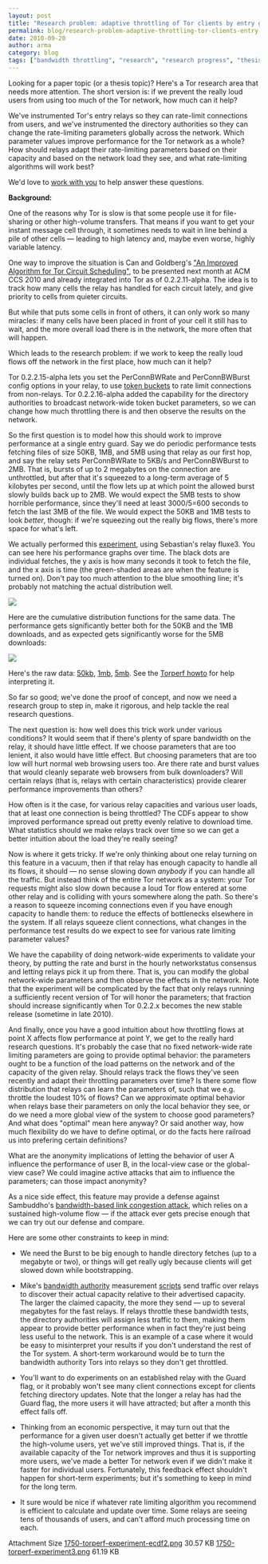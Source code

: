 ```yaml
---
layout: post
title: "Research problem: adaptive throttling of Tor clients by entry guards"
permalink: blog/research-problem-adaptive-throttling-tor-clients-entry-guards
date: 2010-09-20
author: arma
category: blog
tags: ["bandwidth throttling", "research", "research progress", "thesis idea", "torperf"]
---
```


Looking for a paper topic (or a thesis topic)? Here's a Tor research area that needs more attention. The short version is: if we prevent the really loud users from using too much of the Tor network, how much can it help?

We've instrumented Tor's entry relays so they can rate-limit connections from users, and we've instrumented the directory authorities so they can change the rate-limiting parameters globally across the network. Which parameter values improve performance for the Tor network as a whole? How should relays adapt their rate-limiting parameters based on their capacity and based on the network load they see, and what rate-limiting algorithms will work best?

We'd love to [work with you](https://www.torproject.org/research) to help answer these questions.

**Background:**

One of the reasons why Tor is slow is that some people use it for file-sharing or other high-volume transfers. That means if you want to get your instant message cell through, it sometimes needs to wait in line behind a pile of other cells — leading to high latency and, maybe even worse, highly variable latency.

One way to improve the situation is Can and Goldberg's ["An Improved Algorithm for Tor Circuit Scheduling"](http://www.cypherpunks.ca/~iang/pubs/ewma-ccs.pdf), to be presented next month at ACM CCS 2010 and already integrated into Tor as of 0.2.2.11-alpha. The idea is to track how many cells the relay has handled for each circuit lately, and give priority to cells from quieter circuits.

But while that puts some cells in front of others, it can only work so many miracles: if many cells have been placed in front of your cell it still has to wait, and the more overall load there is in the network, the more often that will happen.

Which leads to the research problem: if we work to keep the really loud flows off the network in the first place, how much can it help?

Tor 0.2.2.15-alpha lets you set the PerConnBWRate and PerConnBWBurst config options in your relay, to use [token buckets](http://en.wikipedia.org/wiki/Token_bucket) to rate limit connections from non-relays. Tor 0.2.2.16-alpha added the capability for the directory authorities to broadcast network-wide token bucket parameters, so we can change how much throttling there is and then observe the results on the network.

So the first question is to model how this should work to improve performance at a single entry guard. Say we do periodic performance tests fetching files of size 50KB, 1MB, and 5MB using that relay as our first hop, and say the relay sets PerConnBWRate to 5KB/s and PerConnBWBurst to 2MB. That is, bursts of up to 2 megabytes on the connection are unthrottled, but after that it's squeezed to a long-term average of 5 kilobytes per second, until the flow lets up at which point the allowed burst slowly builds back up to 2MB. We would expect the 5MB tests to show horrible performance, since they'll need at least 3000/5=600 seconds to fetch the last 3MB of the file. We would expect the 50KB and 1MB tests to look _better_, though: if we're squeezing out the really big flows, there's more space for what's left.

We actually performed this [experiment](https://trac.torproject.org/projects/tor/ticket/1750), using Sebastian's relay fluxe3. You can see here his performance graphs over time. The black dots are individual fetches, the y axis is how many seconds it took to fetch the file, and the x axis is time (the green-shaded areas are when the feature is turned on). Don't pay too much attention to the blue smoothing line; it's probably not matching the actual distribution well.

[![](https://blog.torproject.org/files/1750-torperf-experiment3.png)](http://sebastianhahn.net/tor/torperf.png)

Here are the cumulative distribution functions for the same data. The performance gets significantly better both for the 50KB and the 1MB downloads, and as expected gets significantly worse for the 5MB downloads:

[![](https://blog.torproject.org/files/1750-torperf-experiment-ecdf2.png)](https://trac.torproject.org/projects/tor/attachment/ticket/1750/torperf-experiment-ecdf.png)

Here's the raw data: [50kb](http://siv.sunet.se/sebastian/50kb.data), [1mb](http://siv.sunet.se/sebastian/1mb.data), [5mb](http://siv.sunet.se/sebastian/5mb.data). See the [Torperf howto](https://gitweb.torproject.org/torperf.git/blob_plain/HEAD:/measurements-HOWTO) for help interpreting it.

So far so good; we've done the proof of concept, and now we need a research group to step in, make it rigorous, and help tackle the real research questions.

The next question is: how well does this trick work under various conditions? It would seem that if there's plenty of spare bandwidth on the relay, it should have little effect. If we choose parameters that are too lenient, it also would have little effect. But choosing parameters that are too low will hurt normal web browsing users too. Are there rate and burst values that would cleanly separate web browsers from bulk downloaders? Will certain relays (that is, relays with certain characteristics) provide clearer performance improvements than others?

How often is it the case, for various relay capacities and various user loads, that at least one connection is being throttled? The CDFs appear to show improved performance spread out pretty evenly relative to download time. What statistics should we make relays track over time so we can get a better intuition about the load they're really seeing?

Now is where it gets tricky. If we're only thinking about one relay turning on this feature in a vacuum, then if that relay has enough capacity to handle all its flows, it should — no sense slowing down _anybody_ if you can handle all the traffic. But instead think of the entire Tor network as a system: your Tor requests might also slow down because a loud Tor flow entered at some other relay and is colliding with yours somewhere along the path. So there's a reason to squeeze incoming connections even if you have enough capacity to handle them: to reduce the effects of bottlenecks elsewhere in the system. If all relays squeeze client connections, what changes in the performance test results do we expect to see for various rate limiting parameter values?

We have the capability of doing network-wide experiments to validate your theory, by putting the rate and burst in the hourly networkstatus consensus and letting relays pick it up from there. That is, you can modify the global network-wide parameters and then observe the effects in the network. Note that the experiment will be complicated by the fact that only relays running a sufficiently recent version of Tor will honor the parameters; that fraction should increase significantly when Tor 0.2.2.x becomes the new stable release (sometime in late 2010).

And finally, once you have a good intuition about how throttling flows at point X affects flow performance at point Y, we get to the really hard research questions. It's probably the case that no fixed network-wide rate limiting parameters are going to provide optimal behavior: the parameters ought to be a function of the load patterns on the network and of the capacity of the given relay. Should relays track the flows they've seen recently and adapt their throttling parameters over time? Is there some flow distribution that relays can learn the parameters of, such that we e.g. throttle the loudest 10% of flows? Can we approximate optimal behavior when relays base their parameters on only the local behavior they see, or do we need a more global view of the system to choose good parameters? And what does "optimal" mean here anyway? Or said another way, how much flexibility do we have to define optimal, or do the facts here railroad us into prefering certain definitions?

What are the anonymity implications of letting the behavior of user A influence the performance of user B, in the local-view case or the global-view case? We could imagine active attacks that aim to influence the parameters; can those impact anonymity?

As a nice side effect, this feature may provide a defense against Sambuddho's [bandwidth-based link congestion attack](http://cs.gmu.edu/~astavrou/research/timing_esorics10.pdf), which relies on a sustained high-volume flow — if the attack ever gets precise enough that we can try out our defense and compare.

Here are some other constraints to keep in mind:

- We need the Burst to be big enough to handle directory fetches (up to a megabyte or two), or things will get really ugly because clients will get slowed down while bootstrapping.

- Mike's [bandwidth authority](https://blog.torproject.org/blog/torflow-node-capacity-integrity-and-reliability-measurements-hotpets) measurement [scripts](https://svn.torproject.org/svn/torflow/trunk/NetworkScanners/BwAuthority/README.BwAuthorities) send traffic over relays to discover their actual capacity relative to their advertised capacity. The larger the claimed capacity, the more they send — up to several megabytes for the fast relays. If relays throttle these bandwidth tests, the directory authorities will assign less traffic to them, making them appear to provide better performance when in fact they're just being less useful to the network. This is an example of a case where it would be easy to misinterpret your results if you don't understand the rest of the Tor system. A short-term workaround would be to turn the bandwidth authority Tors into relays so they don't get throttled.

- You'll want to do experiments on an established relay with the Guard flag, or it probably won't see many client connections except for clients fetching directory updates. Note that the longer a relay has had the Guard flag, the more users it will have attracted; but after a month this effect falls off.

- Thinking from an economic perspective, it may turn out that the performance for a given user doesn't actually get better if we throttle the high-volume users, yet we've still improved things. That is, if the available capacity of the Tor network improves and thus it is supporting more users, we've made a better Tor network even if we didn't make it faster for individual users. Fortunately, this feedback effect shouldn't happen for short-term experiments; but it's something to keep in mind for the long term.

- It sure would be nice if whatever rate limiting algorithm you recommend is efficient to calculate and update over time. Some relays are seeing tens of thousands of users, and can't afford much processing time on each.

<thead><tr>
<th>Attachment</th>
<th>Size</th> </tr></thead><tbody>
 <tr class="odd">
<td><a href="https://blog.torproject.org/files/1750-torperf-experiment-ecdf2.png">1750-torperf-experiment-ecdf2.png</a></td>
<td>30.57 KB</td> </tr>
 <tr class="even">
<td><a href="https://blog.torproject.org/files/1750-torperf-experiment3.png">1750-torperf-experiment3.png</a></td>
<td>61.19 KB</td> </tr>
</tbody>


